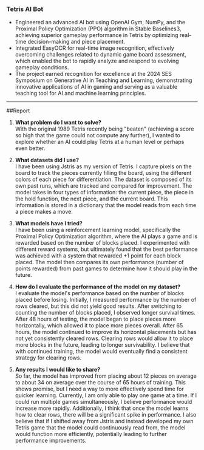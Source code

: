 ### Tetris AI Bot

- Engineered an advanced AI bot using OpenAI Gym, NumPy, and the Proximal Policy Optimization (PPO) algorithm in Stable Baselines3, achieving superior gameplay performance in Tetris by optimizing real-time decision-making and piece placement.
- Integrated EasyOCR for real-time image recognition, effectively overcoming challenges related to dynamic game board assessment, which enabled the bot to rapidly analyze and respond to evolving gameplay conditions.
- The project earned recognition for excellence at the 2024 SES Symposium on Generative AI in Teaching and Learning, demonstrating innovative applications of AI in gaming and serving as a valuable teaching tool for AI and machine learning principles.
---
##Report
1. **What problem do I want to solve?**  
   With the original 1989 Tetris recently being "beaten" (achieving a score so high that the game could not compute any further), I wanted to explore whether an AI could play Tetris at a human level or perhaps even better.

2. **What datasets did I use?**  
   I have been using Jstris as my version of Tetris. I capture pixels on the board to track the pieces currently filling the board, using the different colors of each piece for differentiation. The dataset is composed of its own past runs, which are tracked and compared for improvement. The model takes in four types of information: the current piece, the piece in the hold function, the next piece, and the current board. This information is stored in a dictionary that the model reads from each time a piece makes a move.

3. **What models have I tried?**  
   I have been using a reinforcement learning model, specifically the Proximal Policy Optimization algorithm, where the AI plays a game and is rewarded based on the number of blocks placed. I experimented with different reward systems, but ultimately found that the best performance was achieved with a system that rewarded +1 point for each block placed. The model then compares its own performance (number of points rewarded) from past games to determine how it should play in the future.

4. **How do I evaluate the performance of the model on my dataset?**  
   I evaluate the model's performance based on the number of blocks placed before losing. Initially, I measured performance by the number of rows cleared, but this did not yield good results. After switching to counting the number of blocks placed, I observed longer survival times. After 48 hours of testing, the model began to place pieces more horizontally, which allowed it to place more pieces overall. After 65 hours, the model continued to improve its horizontal placements but has not yet consistently cleared rows. Clearing rows would allow it to place more blocks in the future, leading to longer survivability. I believe that with continued training, the model would eventually find a consistent strategy for clearing rows.

5. **Any results I would like to share?**  
   So far, the model has improved from placing about 12 pieces on average to about 34 on average over the course of 65 hours of training. This shows promise, but I need a way to more effectively spend time for quicker learning. Currently, I am only able to play one game at a time. If I could run multiple games simultaneously, I believe performance would increase more rapidly. Additionally, I think that once the model learns how to clear rows, there will be a significant spike in performance. I also believe that if I shifted away from Jstris and instead developed my own Tetris game that the model could continuously read from, the model would function more efficiently, potentially leading to further performance improvements.
